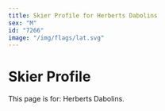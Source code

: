 ```yaml
---
title: Skier Profile for Herberts Dabolins
sex: "M"
id: "7266"
image: "/img/flags/lat.svg" 
---
```


# Skier Profile

This page is for: Herberts Dabolins.
    